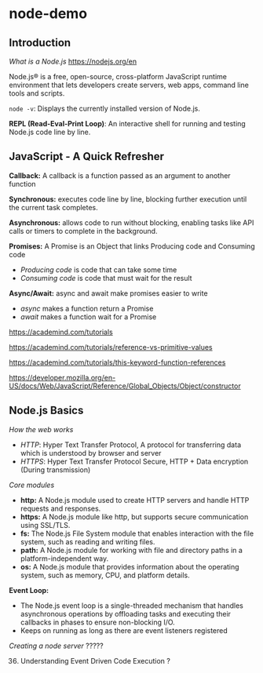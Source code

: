 # node-demo

## Introduction

_What is a Node.js_ <https://nodejs.org/en>

Node.js® is a free, open-source, cross-platform JavaScript runtime environment that lets developers create servers, web apps, command line tools and scripts.

`node -v`: Displays the currently installed version of Node.js.

**REPL (Read-Eval-Print Loop)**: An interactive shell for running and testing Node.js code line by line.

## JavaScript - A Quick Refresher

**Callback:** A callback is a function passed as an argument to another function

**Synchronous:** executes code line by line, blocking further execution until the current task completes.

**Asynchronous:** allows code to run without blocking, enabling tasks like API calls or timers to complete in the background.

**Promises:** A Promise is an Object that links Producing code and Consuming code

- _Producing code_ is code that can take some time
- _Consuming code_ is code that must wait for the result

**Async/Await:** async and await make promises easier to write

- _async_ makes a function return a Promise
- _await_ makes a function wait for a Promise

<https://academind.com/tutorials>

<https://academind.com/tutorials/reference-vs-primitive-values>

<https://academind.com/tutorials/this-keyword-function-references>

<https://developer.mozilla.org/en-US/docs/Web/JavaScript/Reference/Global_Objects/Object/constructor>

## Node.js Basics

_How the web works_

- _HTTP_: Hyper Text Transfer Protocol, A protocol for transferring data which is understood by browser and server
- _HTTPS_: Hyper Text Transfer Protocol Secure, HTTP + Data encryption (During transmission)

_Core modules_

- **http:** A Node.js module used to create HTTP servers and handle HTTP requests and responses.
- **https:** A Node.js module like http, but supports secure communication using SSL/TLS.
- **fs:** The Node.js File System module that enables interaction with the file system, such as reading and writing files.
- **path:** A Node.js module for working with file and directory paths in a platform-independent way.
- **os:** A Node.js module that provides information about the operating system, such as memory, CPU, and platform details.

**Event Loop:**

- The Node.js event loop is a single-threaded mechanism that handles asynchronous operations by offloading tasks and executing their callbacks in phases to ensure non-blocking I/O.
- Keeps on running as long as there are event listeners registered

_Creating a node server_ ?????

36. Understanding Event Driven Code Execution ?

